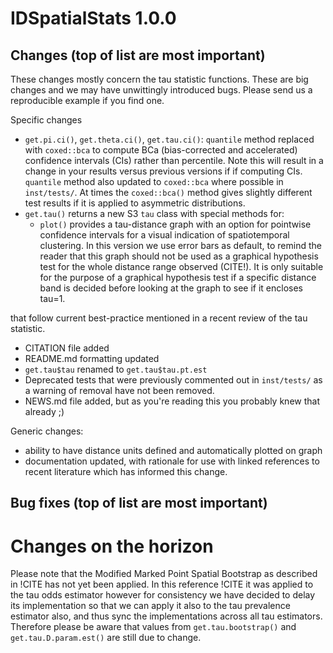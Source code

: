 # IDSpatialStats 1.0.0

## Changes (top of list are most important)
These changes mostly concern the tau statistic functions. These are big changes and we may have 
unwittingly introduced bugs. Please send us a reproducible example if you find one.

Specific changes
* `get.pi.ci()`, `get.theta.ci()`, `get.tau.ci()`: `quantile` method replaced with `coxed::bca` to 
  compute BCa (bias-corrected and accelerated) confidence intervals (CIs) rather than percentile. 
  Note this will result in a change in your results versus previous versions if if computing CIs.
  `quantile` method also updated to `coxed::bca` where possible in `inst/tests/`.
  At times the `coxed::bca()` method gives slightly different test results if it is applied to
  asymmetric distributions.
* `get.tau()` returns a new S3 `tau` class with special methods for:
  * `plot()` provides a tau-distance graph with an option for pointwise confidence intervals for 
  a visual indication of spatiotemporal clustering. In this version we use error bars as default, to
  remind the reader that this graph should not be used as a graphical hypothesis test for the whole 
  distance range observed (CITE!). It is only suitable for the purpose of a graphical hypothesis
  test if a specific distance band is decided before looking at the graph to see if it encloses
  tau=1. 
  
that follow current best-practice mentioned in a recent review of the tau statistic.
* CITATION file added
* README.md formatting updated
* `get.tau$tau` renamed to `get.tau$tau.pt.est`
* Deprecated tests that were previously commented out in `inst/tests/` as a warning of removal
  have not been removed.
* NEWS.md file added, but as you're reading this you probably knew that already ;)

Generic changes: 
* ability to have distance units defined and automatically plotted on graph
* documentation updated, with rationale for use with linked references to recent literature which has
informed this change.

## Bug fixes (top of list are most important)

# Changes on the horizon
Please note that the Modified Marked Point Spatial Bootstrap as described in !CITE has not yet been
applied. In this reference !CITE it was applied to the tau odds estimator however for consistency 
we have decided to delay its implementation so that we can apply it also to the tau prevalence
estimator also, and thus sync the implementations across all tau estimators. Therefore please be 
aware that values from `get.tau.bootstrap()` and `get.tau.D.param.est()` are still due to change.